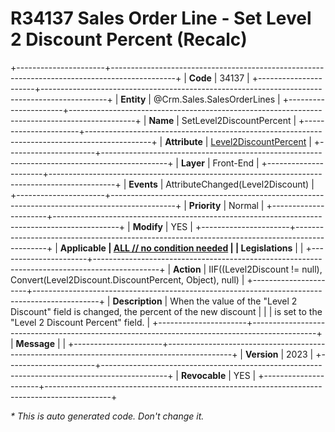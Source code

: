 ﻿---
erp.type: front-end-business-rule
erp.entity: Crm.Sales.SalesOrderLines
---

# R34137 Sales Order Line - Set Level 2 Discount Percent (Recalc)
+----------------------+----------------------------------------------------------------------------------------------+
| **Code**             | 34137                                                                                        |
+----------------------+----------------------------------------------------------------------------------------------+
| **Entity**           | @Crm.Sales.SalesOrderLines                                                                   |
+----------------------+----------------------------------------------------------------------------------------------+
| **Name**             | SetLevel2DiscountPercent                                                                     |
+----------------------+----------------------------------------------------------------------------------------------+
| **Attribute**        | [Level2DiscountPercent](../entities/Crm.Sales.SalesOrderLines.md#level2discountpercent)      |
+----------------------+----------------------------------------------------------------------------------------------+
| **Layer**            | Front-End                                                                                    |
+----------------------+----------------------------------------------------------------------------------------------+
| **Events**           | AttributeChanged(Level2Discount)                                                             |
+----------------------+----------------------------------------------------------------------------------------------+
| **Priority**         | Normal                                                                                       |
+----------------------+----------------------------------------------------------------------------------------------+
| **Modify**           | YES                                                                                          |
+----------------------+----------------------------------------------------------------------------------------------+
| **Applicable         | [ALL // no condition needed](xref:applicable-legislations)                                   |
| Legislations**       |                                                                                              |
+----------------------+----------------------------------------------------------------------------------------------+
| **Action**           | IIF((Level2Discount != null), Convert(Level2Discount.DiscountPercent, Object), null)         |
+----------------------+----------------------------------------------------------------------------------------------+
| **Description**      | When the value of the "Level 2 Discount" field is changed, the percent of the new discount   |
|                      | is set to the "Level 2 Discount Percent" field.                                              |
+----------------------+----------------------------------------------------------------------------------------------+
| **Message**          |                                                                                              |
+----------------------+----------------------------------------------------------------------------------------------+
| **Version**          | 2023                                                                                         |
+----------------------+----------------------------------------------------------------------------------------------+
| **Revocable**        | YES                                                                                          |
+----------------------+----------------------------------------------------------------------------------------------+

*\* This is auto generated code. Don't change it.*
